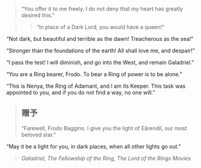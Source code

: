 >“You offer it to me freely. I do not deny that my heart has greatly desired this.”

>>“In place of a Dark Lord, you would have a queen!”
>>
“Not dark, but beautiful and terrible as the dawn! Treacherous as the sea!”
>>
“Stronger than the foundations of the earth! All shall love me, and despair!”
>
“I pass the test! I will diminish, and go into the West, and remain Galadriel.”
>
“You are a Ring bearer, Frodo. To bear a Ring of power is to be alone.”
>
“This is Nenya, the Ring of Adamant, and I am its Keeper. This task was appointed to you, and if you do not find a way, no one will.”

>## 赠予
>“Farewell, Frodo Baggins. I give you the light of Eärendil, our most beloved star.”
>
“May it be a light for you, in dark places, when all other lights go out.”

><cite>Galadriel, The Fellowship of the Ring, The Lord of the Rings Movies</cite>
